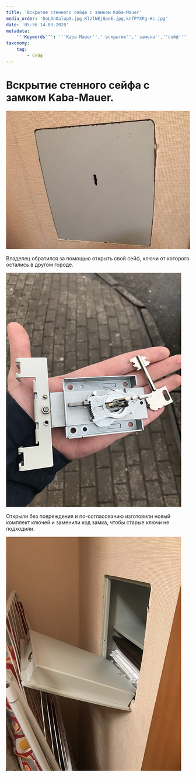```yaml
---
title: 'Вскрытие стенного сейфа с замком Kaba-Mauer'
media_order: 'DoL5nOalupA.jpg,KlzlNEj8peE.jpg,knfPYXPg-Hc.jpg'
date: '05:36 14-03-2020'
metadata:
    '''Keywords''': '''Kaba-Mauer'',''вскрытие'',''замена'',''сейф'''
taxonomy:
    tag:
        - Сейф
---
```


# Вскрытие стенного сейфа с замком Kaba-Mauer. 

![](DoL5nOalupA.jpg)

Владелец обратился за помощью открыть свой сейф, ключи от которого остались в другом городе. 

![](KlzlNEj8peE.jpg)

Открыли без повреждения и по-согласованию изготовили новый комплект ключей и заменили код замка, чтобы старые ключи не подходили.

![](knfPYXPg-Hc.jpg)